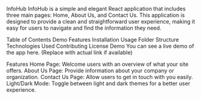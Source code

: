InfoHub
InfoHub is a simple and elegant React application that includes three main pages: Home, About Us, and Contact Us. This application is designed to provide a clean and straightforward user experience, making it easy for users to navigate and find the information they need.

Table of Contents
Demo
Features
Installation
Usage
Folder Structure
Technologies Used
Contributing
License
Demo
You can see a live demo of the app here. (Replace with actual link if available)

Features
Home Page: Welcome users with an overview of what your site offers.
About Us Page: Provide information about your company or organization.
Contact Us Page: Allow users to get in touch with you easily.
Light/Dark Mode: Toggle between light and dark themes for a better user experience.
